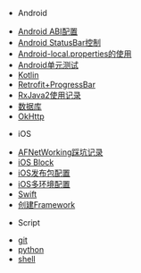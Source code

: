 * Android

 - [Android ABI配置](Android/Android%20ABI配置.md)
 - [Android StatusBar控制](Android/Android%20StatusBar控制.md)
 - [Android-local.properties的使用](Android/Android-local.properties的使用.md)
 - [Android单元测试](Android/Android单元测试.md)
 - [Kotlin](Android/Kotlin.md)
 - [Retrofit+ProgressBar](Android/Retrofit+ProgressBar.md)
 - [RxJava2使用记录](Android/RxJava2使用记录.md)
 - [数据库](Android/数据库.md)
 - [OkHttp](Android/OkHttp.md)

* iOS

 - [AFNetWorking踩坑记录](iOS/AFNetWorking踩坑记录.md)
 - [iOS Block](iOS/iOS%20Block.md)
 - [iOS发布包配置](iOS/iOS发布包配置.md)
 - [iOS多环境配置](iOS/iOS多环境配置.md)
 - [Swift](iOS/Swift.md)
 - [创建Framework](iOS/创建Framework.md)

* Script

 - [git](script/git.md)
 - [python](script/python.md)
 - [shell](script/shell.md)